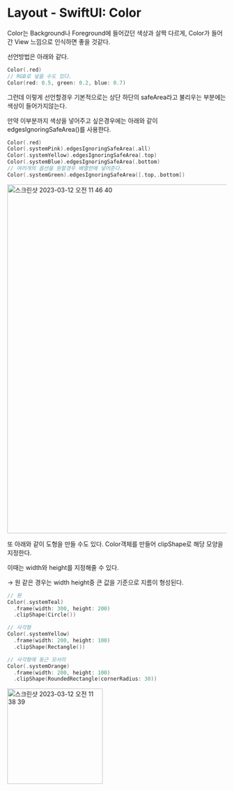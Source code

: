 # Layout - SwiftUI: Color

Color는 Background나 Foreground에 들어갔던 색상과 살짝 다르게, Color가 들어간 View 느낌으로 인식하면 좋을 것같다.

선언방법은 아래와 같다.

```swift
Color(.red)
// RGB로 넣을 수도 있다.
Color(red: 0.5, green: 0.2, blue: 0.7)
```

그런데 이렇게 선언할경우 기본적으로는 상단 하단의 safeArea라고 불리우는 부분에는 색상이 들어가지않는다.

만약 이부분까지 색상을 넣어주고 싶은경우에는 아래와 같이  edgesIgnoringSafeArea()를 사용한다.

```swift
Color(.red)
Color(.systemPink).edgesIgnoringSafeArea(.all)
Color(.systemYellow).edgesIgnoringSafeArea(.top)
Color(.systemBlue).edgesIgnoringSafeArea(.bottom)
// 여러개의 옵션을 원할경우 배열안에 넣어준다.
Color(.systemGreen).edgesIgnoringSafeArea([.top,.bottom])

```

<img width="800" alt="스크린샷 2023-03-12 오전 11 46 40" src="https://user-images.githubusercontent.com/76529148/224521388-c4162529-1e3d-4ca9-a5d2-cc7da8cac8e7.png">



또 아래와 같이 도형을 만들 수도 있다. Color객체를 만들어 clipShape로 해당 모양을 지정한다.

이때는 width와 height를 지정해줄 수 있다.

→ 원 같은 경우는 width height중 큰 값을 기준으로 지름이 형성된다.

```swift
// 원
Color(.systemTeal)
  .frame(width: 300, height: 200)
  .clipShape(Circle())

// 사각형
Color(.systemYellow)
  .frame(width: 200, height: 100)
  .clipShape(Rectangle())

// 사각형에 둥근 모서리
Color(.systemOrange)
  .frame(width: 200, height: 100)
  .clipShape(RoundedRectangle(cornerRadius: 30))

```

<img width="219" alt="스크린샷 2023-03-12 오전 11 38 39" src="https://user-images.githubusercontent.com/76529148/224521463-25aaea4a-a343-40d3-a21a-c0ddd378786c.png">
